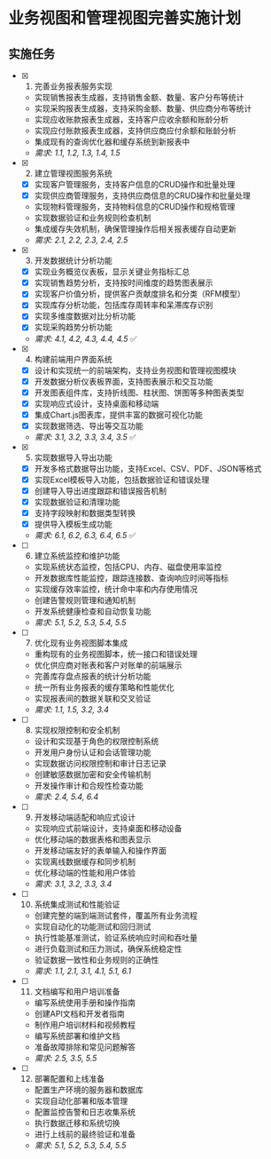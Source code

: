 # 业务视图和管理视图完善实施计划

## 实施任务

- [x] 1. 完善业务报表服务实现


  - 实现销售报表生成器，支持销售金额、数量、客户分布等统计
  - 实现采购报表生成器，支持采购金额、数量、供应商分布等统计
  - 实现应收账款报表生成器，支持客户应收余额和账龄分析
  - 实现应付账款报表生成器，支持供应商应付余额和账龄分析
  - 集成现有的查询优化器和缓存系统到新报表中
  - _需求: 1.1, 1.2, 1.3, 1.4, 1.5_

- [x] 2. 建立管理视图服务系统
  - [x] 实现客户管理服务，支持客户信息的CRUD操作和批量处理
  - [x] 实现供应商管理服务，支持供应商信息的CRUD操作和批量处理
  - 实现物料管理服务，支持物料信息的CRUD操作和规格管理
  - 实现数据验证和业务规则检查机制
  - 集成缓存失效机制，确保管理操作后相关报表缓存自动更新
  - _需求: 2.1, 2.2, 2.3, 2.4, 2.5_

- [x] 3. 开发数据统计分析功能
  - [x] 实现业务概览仪表板，显示关键业务指标汇总
  - [x] 实现销售趋势分析，支持按时间维度的趋势图表展示
  - [x] 实现客户价值分析，提供客户贡献度排名和分类（RFM模型）
  - [x] 实现库存分析功能，包括库存周转率和呆滞库存识别
  - [x] 实现多维度数据对比分析功能
  - [x] 实现采购趋势分析功能
  - _需求: 4.1, 4.2, 4.3, 4.4, 4.5_ ✅

- [x] 4. 构建前端用户界面系统
  - [x] 设计和实现统一的前端架构，支持业务视图和管理视图模块
  - [x] 开发数据分析仪表板界面，支持图表展示和交互功能
  - [x] 开发图表组件库，支持折线图、柱状图、饼图等多种图表类型
  - [x] 实现响应式设计，支持桌面和移动端
  - [x] 集成Chart.js图表库，提供丰富的数据可视化功能
  - [x] 实现数据筛选、导出等交互功能
  - _需求: 3.1, 3.2, 3.3, 3.4, 3.5_ ✅

- [x] 5. 实现数据导入导出功能
  - [x] 开发多格式数据导出功能，支持Excel、CSV、PDF、JSON等格式
  - [x] 实现Excel模板导入功能，包括数据验证和错误处理
  - [x] 创建导入导出进度跟踪和错误报告机制
  - [x] 实现数据验证和清理功能
  - [x] 支持字段映射和数据类型转换
  - [x] 提供导入模板生成功能
  - _需求: 6.1, 6.2, 6.3, 6.4, 6.5_ ✅

- [ ] 6. 建立系统监控和维护功能
  - 实现系统状态监控，包括CPU、内存、磁盘使用率监控
  - 开发数据库性能监控，跟踪连接数、查询响应时间等指标
  - 实现缓存效率监控，统计命中率和内存使用情况
  - 创建告警规则管理和通知机制
  - 开发系统健康检查和自动恢复功能
  - _需求: 5.1, 5.2, 5.3, 5.4, 5.5_

- [ ] 7. 优化现有业务视图脚本集成
  - 重构现有的业务视图脚本，统一接口和错误处理
  - 优化供应商对账表和客户对账单的前端展示
  - 完善库存盘点报表的统计分析功能
  - 统一所有业务报表的缓存策略和性能优化
  - 实现报表间的数据关联和交叉验证
  - _需求: 1.1, 1.5, 3.2, 3.4_

- [ ] 8. 实现权限控制和安全机制
  - 设计和实现基于角色的权限控制系统
  - 开发用户身份认证和会话管理功能
  - 实现数据访问权限控制和审计日志记录
  - 创建敏感数据加密和安全传输机制
  - 开发操作审计和合规性检查功能
  - _需求: 2.4, 5.4, 6.4_

- [ ] 9. 开发移动端适配和响应式设计
  - 实现响应式前端设计，支持桌面和移动设备
  - 优化移动端的数据表格和图表显示
  - 开发移动端友好的表单输入和操作界面
  - 实现离线数据缓存和同步机制
  - 优化移动端的性能和用户体验
  - _需求: 3.1, 3.2, 3.3, 3.4_

- [ ] 10. 系统集成测试和性能验证
  - 创建完整的端到端测试套件，覆盖所有业务流程
  - 实现自动化的功能测试和回归测试
  - 执行性能基准测试，验证系统响应时间和吞吐量
  - 进行负载测试和压力测试，确保系统稳定性
  - 验证数据一致性和业务规则的正确性
  - _需求: 1.1, 2.1, 3.1, 4.1, 5.1, 6.1_

- [ ] 11. 文档编写和用户培训准备
  - 编写系统使用手册和操作指南
  - 创建API文档和开发者指南
  - 制作用户培训材料和视频教程
  - 编写系统部署和维护文档
  - 准备故障排除和常见问题解答
  - _需求: 2.5, 3.5, 5.5_

- [ ] 12. 部署配置和上线准备
  - 配置生产环境的服务器和数据库
  - 实现自动化部署和版本管理
  - 配置监控告警和日志收集系统
  - 执行数据迁移和系统切换
  - 进行上线前的最终验证和准备
  - _需求: 5.1, 5.2, 5.3, 5.4, 5.5_